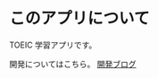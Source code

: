 # このアプリについて

TOEIC 学習アプリです。

開発についてはこちら。
[開発ブログ](https://ouni.work/blog/category/react%e3%81%a7%e3%81%a4%e3%81%8f%e3%82%8btoeic%e5%ad%a6%e7%bf%92%e3%82%a2%e3%83%97%e3%83%aa/)
